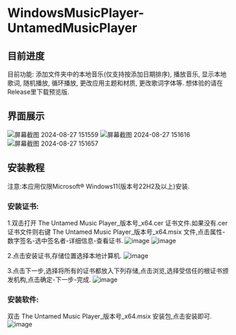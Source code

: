 # WindowsMusicPlayer-UntamedMusicPlayer

## 目前进度
目前功能: 添加文件夹中的本地音乐(仅支持按添加日期排序), 播放音乐, 显示本地歌词, 随机播放, 循环播放, 更改应用主题和材质, 更改歌词字体等. 想体验的请在Release里下载预览版.

## 界面展示
![屏幕截图 2024-08-27 151559](https://github.com/user-attachments/assets/e97fb507-4204-4ce3-8cc2-fc7d0f1387d3)
![屏幕截图 2024-08-27 151616](https://github.com/user-attachments/assets/e06651f4-88c3-44cf-a768-c913457a3ac6)
![屏幕截图 2024-08-27 151657](https://github.com/user-attachments/assets/2a730456-4563-497a-8c42-359309d15d84)

## 安装教程
注意:本应用仅限Microsoft® Windows11(版本号22H2及以上)安装.

### 安装证书:
1.双击打开 The Untamed Music Player_版本号_x64.cer 证书文件.如果没有.cer证书文件则右键 The Untamed Music Player_版本号_x64.msix 文件,点击属性-数字签名-选中签名者-详细信息-查看证书.
![image](https://github.com/user-attachments/assets/81b5685a-3d26-4965-9bc2-9165571ce370)
![image](https://github.com/user-attachments/assets/cc40be42-d5fc-48b9-af44-bfbb6c85fe2a)

2.点击安装证书,存储位置选择本地计算机.
![image](https://github.com/user-attachments/assets/6306f664-8989-4a04-8287-16328f8b1f98)

3.点击下一步,选择将所有的证书都放入下列存储,点击浏览,选择受信任的根证书颁发机构,点击确定-下一步-完成.
![image](https://github.com/user-attachments/assets/7496b301-707c-4f0e-a4b2-59c26f3bf348)

### 安装软件:
双击 The Untamed Music Player_版本号_x64.msix 安装包,点击安装即可.
![image](https://github.com/user-attachments/assets/8ef5b0c4-d854-46e0-b8f7-c6c01ab34add)
